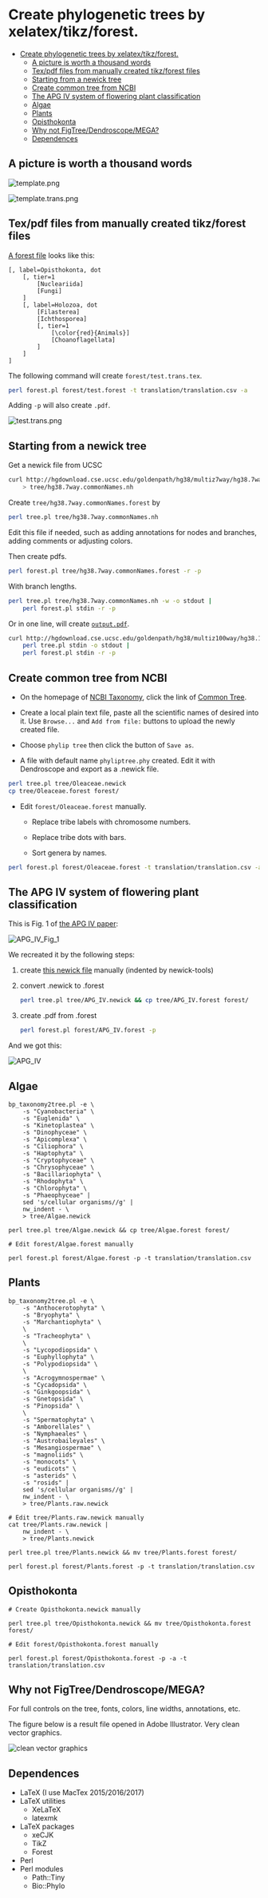 # Create phylogenetic trees by xelatex/tikz/forest.

[TOC levels=1-3]: # " "

- [Create phylogenetic trees by xelatex/tikz/forest.](#create-phylogenetic-trees-by-xelatextikzforest)
  - [A picture is worth a thousand words](#a-picture-is-worth-a-thousand-words)
  - [Tex/pdf files from manually created tikz/forest files](#texpdf-files-from-manually-created-tikzforest-files)
  - [Starting from a newick tree](#starting-from-a-newick-tree)
  - [Create common tree from NCBI](#create-common-tree-from-ncbi)
  - [The APG IV system of flowering plant classification](#the-apg-iv-system-of-flowering-plant-classification)
  - [Algae](#algae)
  - [Plants](#plants)
  - [Opisthokonta](#opisthokonta)
  - [Why not FigTree/Dendroscope/MEGA?](#why-not-figtreedendroscopemega)
  - [Dependences](#dependences)


## A picture is worth a thousand words

![template.png](images/template.png)

![template.trans.png](images/template.trans.png)

## Tex/pdf files from manually created tikz/forest files

[A forest file](forest/test.forest) looks like this:

```text
[, label=Opisthokonta, dot
    [, tier=1
        [Nucleariida]
        [Fungi]
    ]
    [, label=Holozoa, dot
        [Filasterea]
        [Ichthosporea]
        [, tier=1
            [\color{red}{Animals}]
            [Choanoflagellata]
        ]
    ]
]
```

The following command will create `forest/test.trans.tex`.

```bash
perl forest.pl forest/test.forest -t translation/translation.csv -a
```

Adding `-p` will also create `.pdf`.

![test.trans.png](images/test.trans.png)

## Starting from a newick tree

Get a newick file from UCSC

```bash
curl http://hgdownload.cse.ucsc.edu/goldenpath/hg38/multiz7way/hg38.7way.commonNames.nh \
    > tree/hg38.7way.commonNames.nh
```

Create `tree/hg38.7way.commonNames.forest` by

```bash
perl tree.pl tree/hg38.7way.commonNames.nh
```

Edit this file if needed, such as adding annotations for nodes and branches, adding comments or
adjusting colors.

Then create pdfs.

```bash
perl forest.pl tree/hg38.7way.commonNames.forest -r -p
```

With branch lengths.

```bash
perl tree.pl tree/hg38.7way.commonNames.nh -w -o stdout |
    perl forest.pl stdin -r -p
```

Or in one line, will create [`output.pdf`](images/output.pdf).

```bash
curl http://hgdownload.cse.ucsc.edu/goldenpath/hg38/multiz100way/hg38.100way.scientificNames.nh |
    perl tree.pl stdin -o stdout |
    perl forest.pl stdin -r -p
```

## Create common tree from NCBI

* On the homepage of [NCBI Taxonomy](http://www.ncbi.nlm.nih.gov/taxonomy), click the link of
  [Common Tree](http://www.ncbi.nlm.nih.gov/Taxonomy/CommonTree/wwwcmt.cgi).

* Create a local plain text file, paste all the scientific names of desired into it. Use `Browse...`
  and `Add from file:` buttons to upload the newly created file.

* Choose `phylip tree` then click the button of `Save as`.

* A file with default name `phyliptree.phy` created. Edit it with Dendroscope and export as a
  .newick file.

```bash
perl tree.pl tree/Oleaceae.newick
cp tree/Oleaceae.forest forest/
```

* Edit `forest/Oleaceae.forest` manually.

    * Replace tribe labels with chromosome numbers.

    * Replace tribe dots with bars.

    * Sort genera by names.

```bash
perl forest.pl forest/Oleaceae.forest -t translation/translation.csv -a -p
```

## The APG IV system of flowering plant classification

This is Fig. 1 of [the APG IV paper](http://dx.doi.org/10.1111%2Fboj.12385):

![APG_IV_Fig_1](images/APG_IV_Fig_1.png)

We recreated it by the following steps:

1. create [this newick file](tree/APG_IV.newick) manually (indented by newick-tools)

2. convert .newick to .forest

    ```bash
    perl tree.pl tree/APG_IV.newick && cp tree/APG_IV.forest forest/
    ```

3. create .pdf from .forest

    ```bash
    perl forest.pl forest/APG_IV.forest -p
    ```

And we got this:

![APG_IV](forest/APG_IV.png)

## Algae

```shell script
bp_taxonomy2tree.pl -e \
    -s "Cyanobacteria" \
    -s "Euglenida" \
    -s "Kinetoplastea" \
    -s "Dinophyceae" \
    -s "Apicomplexa" \
    -s "Ciliophora" \
    -s "Haptophyta" \
    -s "Cryptophyceae" \
    -s "Chrysophyceae" \
    -s "Bacillariophyta" \
    -s "Rhodophyta" \
    -s "Chlorophyta" \
    -s "Phaeophyceae" |
    sed 's/cellular organisms//g' |
    nw_indent - \
    > tree/Algae.newick

perl tree.pl tree/Algae.newick && cp tree/Algae.forest forest/

# Edit forest/Algae.forest manually

perl forest.pl forest/Algae.forest -p -t translation/translation.csv

```

## Plants

```shell script
bp_taxonomy2tree.pl -e \
    -s "Anthocerotophyta" \
    -s "Bryophyta" \
    -s "Marchantiophyta" \
    \
    -s "Tracheophyta" \
    \
    -s "Lycopodiopsida" \
    -s "Euphyllophyta" \
    -s "Polypodiopsida" \
    \
    -s "Acrogymnospermae" \
    -s "Cycadopsida" \
    -s "Ginkgoopsida" \
    -s "Gnetopsida" \
    -s "Pinopsida" \
    \
    -s "Spermatophyta" \
    -s "Amborellales" \
    -s "Nymphaeales" \
    -s "Austrobaileyales" \
    -s "Mesangiospermae" \
    -s "magnoliids" \
    -s "monocots" \
    -s "eudicots" \
    -s "asterids" \
    -s "rosids" |
    sed 's/cellular organisms//g' |
    nw_indent - \
    > tree/Plants.raw.newick

# Edit tree/Plants.raw.newick manually
cat tree/Plants.raw.newick |
    nw_indent - \
    > tree/Plants.newick

perl tree.pl tree/Plants.newick && mv tree/Plants.forest forest/

perl forest.pl forest/Plants.forest -p -t translation/translation.csv

```

## Opisthokonta

```shell script
# Create Opisthokonta.newick manually

perl tree.pl tree/Opisthokonta.newick && mv tree/Opisthokonta.forest forest/

# Edit forest/Opisthokonta.forest manually

perl forest.pl forest/Opisthokonta.forest -p -a -t translation/translation.csv

```

## Why not FigTree/Dendroscope/MEGA?

For full controls on the tree, fonts, colors, line widths, annotations, etc.

The figure below is a result file opened in Adobe Illustrator. Very clean vector graphics.

![clean vector graphics](images/clean-vector-graphics.png)

## Dependences

* LaTeX (I use MacTex 2015/2016/2017)
* LaTeX utilities
    * XeLaTeX
    * latexmk
* LaTeX packages
    * xeCJK
    * TikZ
    * Forest
* Perl
* Perl modules
    * Path::Tiny
    * Bio::Phylo
